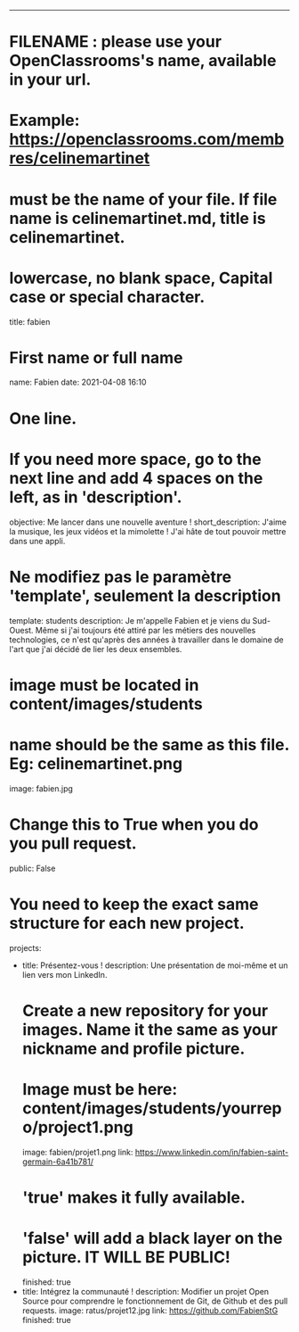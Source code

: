 ---

# FILENAME : please use your OpenClassrooms's name, available in your url.
# Example: https://openclassrooms.com/membres/celinemartinet
# must be the name of your file. If file name is celinemartinet.md, title is celinemartinet.
# lowercase, no blank space, Capital case or special character.
title: fabien

# First name or full name
name: Fabien
date: 2021-04-08 16:10

# One line.
# If you need more space, go to the next line and add 4 spaces on the left, as in 'description'.
objective: Me lancer dans une nouvelle aventure !
short_description: J'aime la musique, les jeux vidéos et la mimolette ! J'ai hâte de tout pouvoir mettre dans une appli. 

# Ne modifiez pas le paramètre 'template', seulement la description
template: students
description:
    Je m'appelle Fabien et je viens du Sud-Ouest. Même si j'ai toujours été attiré par les métiers des nouvelles technologies, 
        ce n'est qu'après des années à travailler dans le domaine de l'art que j'ai décidé de lier les deux ensembles.

# image must be located in content/images/students
# name should be the same as this file. Eg: celinemartinet.png
image: fabien.jpg

# Change this to True when you do you pull request.
public: False

# You need to keep the exact same structure for each new project.
projects:
  - title: Présentez-vous !
    description: Une présentation de moi-même et un lien vers mon LinkedIn.
    # Create a new repository for your images. Name it the same as your nickname and profile picture.
    # Image must be here: content/images/students/yourrepo/project1.png
    image: fabien/projet1.png
    link: https://www.linkedin.com/in/fabien-saint-germain-6a41b781/
    # 'true' makes it fully available.
    # 'false' will add a black layer on the picture. IT WILL BE PUBLIC!
    finished: true
  - title: Intégrez la communauté !
    description: Modifier un projet Open Source pour comprendre le fonctionnement de Git, de Github et des pull requests. 
    image: ratus/projet12.jpg
    link: https://github.com/FabienStG
    finished: true
  
